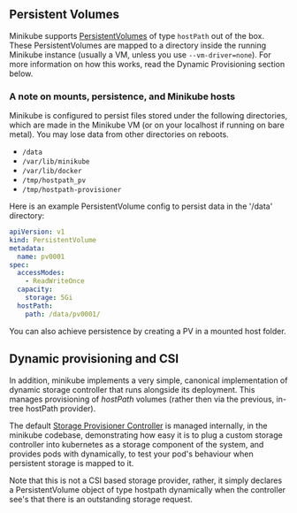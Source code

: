 ## Persistent Volumes
Minikube supports [PersistentVolumes](https://kubernetes.io/docs/concepts/storage/persistent-volumes/) of type `hostPath` out of the box.  These PersistentVolumes are mapped to a directory inside the running Minikube instance (usually a VM, unless you use `--vm-driver=none`).  For more information on how this works, read the Dynamic Provisioning section below.

### A note on mounts, persistence, and Minikube hosts

Minikube is configured to persist files stored under the following directories, which are made in the Minikube VM (or on your localhost if running on bare metal).  You may lose data from other directories on reboots.

* `/data`
* `/var/lib/minikube`
* `/var/lib/docker`
* `/tmp/hostpath_pv`
* `/tmp/hostpath-provisioner`

Here is an example PersistentVolume config to persist data in the '/data' directory:

```yaml
apiVersion: v1
kind: PersistentVolume
metadata:
  name: pv0001
spec:
  accessModes:
    - ReadWriteOnce
  capacity:
    storage: 5Gi
  hostPath:
    path: /data/pv0001/
```

You can also achieve persistence by creating a PV in a mounted host folder.

## Dynamic provisioning and CSI

In addition, minikube implements a very simple, canonical implementation of dynamic storage controller that runs alongside its deployment.  This manages provisioning of  *hostPath* volumes (rather then via the previous, in-tree hostPath provider).  

The default [Storage Provisioner Controller](https://github.com/kubernetes/minikube/blob/master/pkg/storage/storage_provisioner.go) is managed internally, in the minikube codebase, demonstrating how easy it is to plug a custom storage controller into kubernetes as a storage component of the system, and provides pods with dynamically, to test your pod's behaviour when persistent storage is mapped to it.

Note that this is not a CSI based storage provider, rather, it simply declares a PersistentVolume object of type hostpath dynamically when the controller see's that there is an outstanding storage request.

